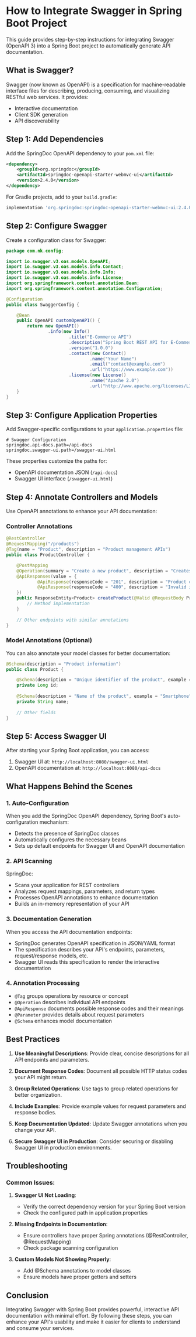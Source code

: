 # How to Integrate Swagger in Spring Boot Project

This guide provides step-by-step instructions for integrating Swagger (OpenAPI 3) into a Spring Boot project to automatically generate API documentation.

## What is Swagger?

Swagger (now known as OpenAPI) is a specification for machine-readable interface files for describing, producing, consuming, and visualizing RESTful web services. It provides:

- Interactive documentation
- Client SDK generation
- API discoverability

## Step 1: Add Dependencies

Add the SpringDoc OpenAPI dependency to your `pom.xml` file:

```xml
<dependency>
    <groupId>org.springdoc</groupId>
    <artifactId>springdoc-openapi-starter-webmvc-ui</artifactId>
    <version>2.4.0</version>
</dependency>
```

For Gradle projects, add to your `build.gradle`:

```groovy
implementation 'org.springdoc:springdoc-openapi-starter-webmvc-ui:2.4.0'
```

## Step 2: Configure Swagger

Create a configuration class for Swagger:

```java
package com.nk.config;

import io.swagger.v3.oas.models.OpenAPI;
import io.swagger.v3.oas.models.info.Contact;
import io.swagger.v3.oas.models.info.Info;
import io.swagger.v3.oas.models.info.License;
import org.springframework.context.annotation.Bean;
import org.springframework.context.annotation.Configuration;

@Configuration
public class SwaggerConfig {

    @Bean
    public OpenAPI customOpenAPI() {
        return new OpenAPI()
                .info(new Info()
                        .title("E-Commerce API")
                        .description("Spring Boot REST API for E-Commerce application")
                        .version("1.0.0")
                        .contact(new Contact()
                                .name("Your Name")
                                .email("contact@example.com")
                                .url("https://www.example.com"))
                        .license(new License()
                                .name("Apache 2.0")
                                .url("http://www.apache.org/licenses/LICENSE-2.0.html")));
    }
}
```

## Step 3: Configure Application Properties

Add Swagger-specific configurations to your `application.properties` file:

```properties
# Swagger Configuration
springdoc.api-docs.path=/api-docs
springdoc.swagger-ui.path=/swagger-ui.html
```

These properties customize the paths for:
- OpenAPI documentation JSON (`/api-docs`)
- Swagger UI interface (`/swagger-ui.html`)

## Step 4: Annotate Controllers and Models

Use OpenAPI annotations to enhance your API documentation:

### Controller Annotations

```java
@RestController
@RequestMapping("/products")
@Tag(name = "Product", description = "Product management APIs")
public class ProductController {

    @PostMapping
    @Operation(summary = "Create a new product", description = "Creates a new product with the provided details")
    @ApiResponses(value = {
            @ApiResponse(responseCode = "201", description = "Product created successfully"),
            @ApiResponse(responseCode = "400", description = "Invalid input data")
    })
    public ResponseEntity<Product> createProduct(@Valid @RequestBody Product product) {
        // Method implementation
    }
    
    // Other endpoints with similar annotations
}
```

### Model Annotations (Optional)

You can also annotate your model classes for better documentation:

```java
@Schema(description = "Product information")
public class Product {

    @Schema(description = "Unique identifier of the product", example = "1")
    private Long id;
    
    @Schema(description = "Name of the product", example = "Smartphone", required = true)
    private String name;
    
    // Other fields
}
```

## Step 5: Access Swagger UI

After starting your Spring Boot application, you can access:

1. Swagger UI at: `http://localhost:8080/swagger-ui.html`
2. OpenAPI documentation at: `http://localhost:8080/api-docs`

## What Happens Behind the Scenes

### 1. Auto-Configuration

When you add the SpringDoc OpenAPI dependency, Spring Boot's auto-configuration mechanism:

- Detects the presence of SpringDoc classes
- Automatically configures the necessary beans
- Sets up default endpoints for Swagger UI and OpenAPI documentation

### 2. API Scanning

SpringDoc:
- Scans your application for REST controllers
- Analyzes request mappings, parameters, and return types
- Processes OpenAPI annotations to enhance documentation
- Builds an in-memory representation of your API

### 3. Documentation Generation

When you access the API documentation endpoints:
- SpringDoc generates OpenAPI specification in JSON/YAML format
- The specification describes your API's endpoints, parameters, request/response models, etc.
- Swagger UI reads this specification to render the interactive documentation

### 4. Annotation Processing

- `@Tag` groups operations by resource or concept
- `@Operation` describes individual API endpoints
- `@ApiResponse` documents possible response codes and their meanings
- `@Parameter` provides details about request parameters
- `@Schema` enhances model documentation

## Best Practices

1. **Use Meaningful Descriptions**: Provide clear, concise descriptions for all API endpoints and parameters.

2. **Document Response Codes**: Document all possible HTTP status codes your API might return.

3. **Group Related Operations**: Use tags to group related operations for better organization.

4. **Include Examples**: Provide example values for request parameters and response bodies.

5. **Keep Documentation Updated**: Update Swagger annotations when you change your API.

6. **Secure Swagger UI in Production**: Consider securing or disabling Swagger UI in production environments.

## Troubleshooting

### Common Issues:

1. **Swagger UI Not Loading**:
   - Verify the correct dependency version for your Spring Boot version
   - Check the configured path in application.properties

2. **Missing Endpoints in Documentation**:
   - Ensure controllers have proper Spring annotations (@RestController, @RequestMapping)
   - Check package scanning configuration

3. **Custom Models Not Showing Properly**:
   - Add @Schema annotations to model classes
   - Ensure models have proper getters and setters

## Conclusion

Integrating Swagger with Spring Boot provides powerful, interactive API documentation with minimal effort. By following these steps, you can enhance your API's usability and make it easier for clients to understand and consume your services.